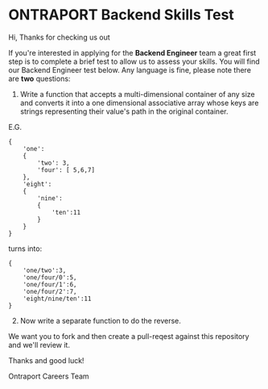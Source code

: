 # ONTRAPORT Backend Skills Test

Hi, Thanks for checking us out

If you're interested in applying for the **Backend Engineer** team a great first step is to complete a brief test to allow us to assess your skills. You will find our Backend Engineer test below. Any language is fine, please note there are **two** questions:

1) Write a function that accepts a multi-dimensional container of any size and converts it into a one dimensional associative array whose keys are strings representing their value's path in the original container.

E.G.

```
{
    'one':
    {
        'two': 3,
        'four': [ 5,6,7]
    },
    'eight':
    {
        'nine':
        {
            'ten':11
        }
    }
}
```

turns into:

```
{
    'one/two':3,
    'one/four/0':5,
    'one/four/1':6,
    'one/four/2':7,
    'eight/nine/ten':11
}
```

2) Now write a separate function to do the reverse.

We want you to fork and then create a pull-reqest against this repository and we'll review it.

Thanks and good luck!

Ontraport Careers Team
